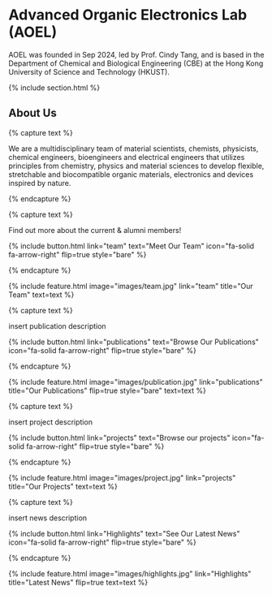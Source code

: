 ---
---

# Advanced Organic Electronics Lab (AOEL)

AOEL was founded in Sep 2024, led by Prof. Cindy Tang, and is based in the Department of Chemical and Biological Engineering (CBE) at the Hong Kong University of Science and Technology (HKUST). 


{% include section.html %}

## About Us

{% capture text %}

We are a multidisciplinary team of material scientists, chemists, physicists, chemical engineers, bioengineers and electrical engineers that utilizes principles from chemistry, physics and material sciences to develop flexible, stretchable and biocompatible organic materials, electronics and devices inspired by nature.

{% endcapture %}

{% capture text %}

Find out more about the current & alumni members!

{%
  include button.html
  link="team"
  text="Meet Our Team"
  icon="fa-solid fa-arrow-right"
  flip=true
  style="bare"
%}

{% endcapture %}

{%
  include feature.html
  image="images/team.jpg"
  link="team"
  title="Our Team"
  text=text
%}



{% capture text %}

insert publication description

{%
  include button.html
  link="publications"
  text="Browse Our Publications"
  icon="fa-solid fa-arrow-right"
  flip=true
  style="bare"
%}

{% endcapture %}

{%
  include feature.html
  image="images/publication.jpg"
  link="publications"
  title="Our Publications"
  flip=true
  style="bare"
  text=text
%}



{% capture text %}

insert project description

{%
  include button.html
  link="projects"
  text="Browse our projects"
  icon="fa-solid fa-arrow-right"
  flip=true
  style="bare"
%}

{% endcapture %}

{%
  include feature.html
  image="images/project.jpg"
  link="projects"
  title="Our Projects"
  text=text
%}



{% capture text %}

insert news description

{%
  include button.html
  link="Highlights"
  text="See Our Latest News"
  icon="fa-solid fa-arrow-right"
  flip=true
  style="bare"
%}

{% endcapture %}

{%
  include feature.html
  image="images/highlights.jpg"
  link="Highlights"
  title="Latest News"
  flip=true
  text=text
%}